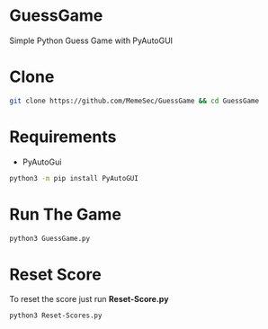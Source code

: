 # GuessGame
Simple Python Guess Game with PyAutoGUI

# Clone
```bash
git clone https://github.com/MemeSec/GuessGame && cd GuessGame 
```

# Requirements
+ PyAutoGui
```bash
python3 -m pip install PyAutoGUI
```

# Run The Game
```bash
python3 GuessGame.py
```


# Reset Score
To reset the score just run **Reset-Score.py**
```bash
python3 Reset-Scores.py
```
